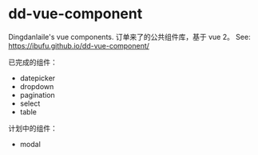 # dd-vue-component
Dingdanlaile's vue components.
订单来了的公共组件库，基于 vue 2。
See: https://ibufu.github.io/dd-vue-component/

已完成的组件：
* datepicker
* dropdown
* pagination
* select
* table

计划中的组件：
* modal
